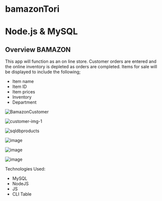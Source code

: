 # bamazonTori
# Node.js & MySQL

## Overview BAMAZON	
This app will function as an on line store. Customer orders are entered and the online inventory is depleted as orders are completed. Items for sale will be displayed to include the following;
-	Item name
-	Item ID
-	Item prices
-   Inventory
-   Department 

![BamazonCustomer](https://user-images.githubusercontent.com/46722789/57874430-2f31a480-77d6-11e9-8dcc-e3b76b735c6a.jpg)

![customer-img-1](https://user-images.githubusercontent.com/46722789/57564781-9afbb380-7377-11e9-9af6-61aeb82b4300.jpg)

![sqldbproducts](https://user-images.githubusercontent.com/46722789/57576971-6a2c8480-7432-11e9-807b-59bac0deedd0.jpg)

![image](https://user-images.githubusercontent.com/46722789/57668532-4782a300-75cd-11e9-95a1-2e69ab9ff59a.png)



![image](https://user-images.githubusercontent.com/46722789/57668903-a3016080-75ce-11e9-8250-7d4a9266057c.png)

![image](https://user-images.githubusercontent.com/46722789/57669710-b8c45500-75d1-11e9-9cb6-1905d90c2991.png)

Technologies Used:
- MySQL
- NodeJS
- JS
- CLI Table

